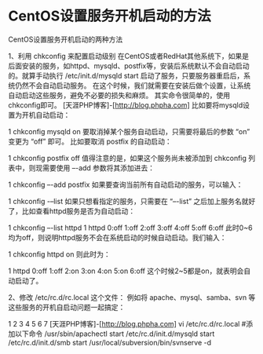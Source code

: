 # CentOS设置服务开机启动的方法


CentOS设置服务开机启动的两种方法

1、利用 chkconfig 来配置启动级别
在CentOS或者RedHat其他系统下，如果是后面安装的服务，如httpd、mysqld、postfix等，安装后系统默认不会自动启动的。就算手动执行 /etc/init.d/mysqld start 启动了服务，只要服务器重启后，系统仍然不会自动启动服务。 在这个时候，我们就需要在安装后做个设置，让系统自动启动这些服务，避免不必要的损失和麻烦。 其实命令很简单的，使用chkconfig即可。
[天涯PHP博客]-[http://blog.phpha.com]
比如要将mysqld设置为开机自动启动：

1
chkconfig mysqld on
要取消掉某个服务自动启动，只需要将最后的参数 “on” 变更为 “off” 即可。
比如要取消 postfix 的自动启动：

1
chkconfig postfix off
值得注意的是，如果这个服务尚未被添加到 chkconfig 列表中，则现需要使用 –-add 参数将其添加进去：

1
chkconfig –-add postfix
如果要查询当前所有自动启动的服务，可以输入：

1
chkconfig -–list
如果只想看指定的服务，只需要在 “–-list” 之后加上服务名就好了，比如查看httpd服务是否为自动启动：

1
chkconfig –-list httpd
1
httpd 0:off 1:off 2:off 3:off 4:off 5:off 6:off
此时0~6均为off，则说明httpd服务不会在系统启动的时候自动启动。我们输入：

1
chkconfig httpd on
则此时为：

1
httpd 0:off 1:off 2:on 3:on 4:on 5:on 6:off
这个时候2~5都是on，就表明会自动启动了。

2、修改 /etc/rc.d/rc.local 这个文件：
例如将 apache、mysql、samba、svn 等这些服务的开机自启动问题一起搞定：

1
2
3
4
5
6
7
[天涯PHP博客]-[http://blog.phpha.com]
vi /etc/rc.d/rc.local
#添加以下命令
/usr/sbin/apachectl start
/etc/rc.d/init.d/mysqld start
/etc/rc.d/init.d/smb start
/usr/local/subversion/bin/svnserve -d
